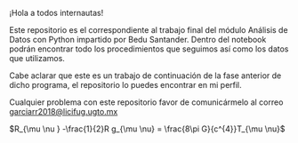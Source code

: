 ¡Hola a todos internautas!

Este repositorio es el correspondiente al trabajo final del módulo Análisis de Datos con Python impartido por Bedu Santander. Dentro del notebook podrán encontrar todo los procedimientos que seguimos así como los datos que utilizamos. 

Cabe aclarar que este es un trabajo de continuación de la fase anterior de dicho programa, el repositorio lo puedes encontrar en mi perfil. 



Cualquier problema con este repositorio favor de comunicármelo al correo garciarr2018@licifug.ugto.mx



$R_{\mu \nu } -\frac{1}{2}R g_{\mu \nu} = \frac{8\pi G}{c^{4}}T_{\mu \nu}$
